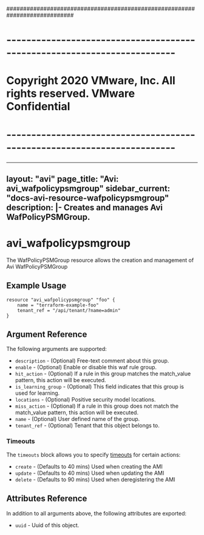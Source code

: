 ############################################################################
# ------------------------------------------------------------------------
# Copyright 2020 VMware, Inc.  All rights reserved. VMware Confidential
# ------------------------------------------------------------------------
###

---
layout: "avi"
page_title: "Avi: avi_wafpolicypsmgroup"
sidebar_current: "docs-avi-resource-wafpolicypsmgroup"
description: |-
  Creates and manages Avi WafPolicyPSMGroup.
---

# avi_wafpolicypsmgroup

The WafPolicyPSMGroup resource allows the creation and management of Avi WafPolicyPSMGroup

## Example Usage

```hcl
resource "avi_wafpolicypsmgroup" "foo" {
    name = "terraform-example-foo"
    tenant_ref = "/api/tenant/?name=admin"
}
```

## Argument Reference

The following arguments are supported:

* `description` - (Optional) Free-text comment about this group.
* `enable` - (Optional) Enable or disable this waf rule group.
* `hit_action` - (Optional) If a rule in this group matches the match_value pattern, this action will be executed.
* `is_learning_group` - (Optional) This field indicates that this group is used for learning.
* `locations` - (Optional) Positive security model locations.
* `miss_action` - (Optional) If a rule in this group does not match the match_value pattern, this action will be executed.
* `name` - (Optional) User defined name of the group.
* `tenant_ref` - (Optional) Tenant that this object belongs to.


### Timeouts

The `timeouts` block allows you to specify [timeouts](https://www.terraform.io/docs/configuration/resources.html#timeouts) for certain actions:

* `create` - (Defaults to 40 mins) Used when creating the AMI
* `update` - (Defaults to 40 mins) Used when updating the AMI
* `delete` - (Defaults to 90 mins) Used when deregistering the AMI

## Attributes Reference

In addition to all arguments above, the following attributes are exported:

* `uuid` -  Uuid of this object.

